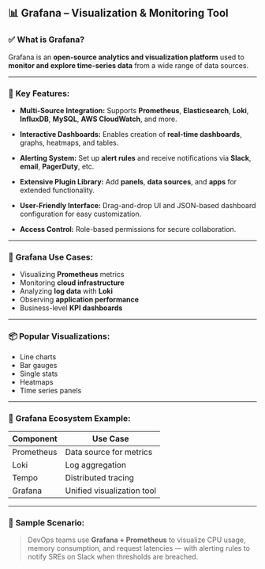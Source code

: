 ## **📊 Grafana – Visualization & Monitoring Tool**

### ✅ **What is Grafana?**

Grafana is an **open-source analytics and visualization platform** used to **monitor and explore time-series data** from a wide range of data sources.

---

### 🎯 **Key Features:**

* **Multi-Source Integration:**
  Supports **Prometheus**, **Elasticsearch**, **Loki**, **InfluxDB**, **MySQL**, **AWS CloudWatch**, and more.

* **Interactive Dashboards:**
  Enables creation of **real-time dashboards**, graphs, heatmaps, and tables.

* **Alerting System:**
  Set up **alert rules** and receive notifications via **Slack**, **email**, **PagerDuty**, etc.

* **Extensive Plugin Library:**
  Add **panels**, **data sources**, and **apps** for extended functionality.

* **User-Friendly Interface:**
  Drag-and-drop UI and JSON-based dashboard configuration for easy customization.

* **Access Control:**
  Role-based permissions for secure collaboration.

---

### 🔄 **Grafana Use Cases:**

* Visualizing **Prometheus** metrics
* Monitoring **cloud infrastructure**
* Analyzing **log data** with **Loki**
* Observing **application performance**
* Business-level **KPI dashboards**

---

### 📦 **Popular Visualizations:**

* Line charts
* Bar gauges
* Single stats
* Heatmaps
* Time series panels

---

### 🧩 **Grafana Ecosystem Example:**

| Component  | Use Case                   |
| ---------- | -------------------------- |
| Prometheus | Data source for metrics    |
| Loki       | Log aggregation            |
| Tempo      | Distributed tracing        |
| Grafana    | Unified visualization tool |

---

### 📌 **Sample Scenario:**

> DevOps teams use **Grafana + Prometheus** to visualize CPU usage, memory consumption, and request latencies — with alerting rules to notify SREs on Slack when thresholds are breached.


